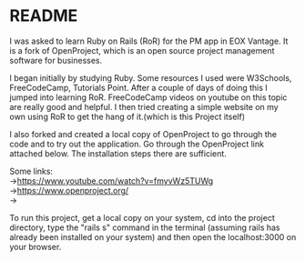 # README

I was asked to learn Ruby on Rails (RoR) for the PM app in EOX Vantage. It is a fork of OpenProject, which is an open source project management software for businesses.

I began initially by studying Ruby. Some resources I used were W3Schools, FreeCodeCamp, Tutorials Point. After a couple of days of doing this I jumped into learning RoR. FreeCodeCamp videos on youtube on this topic are really good and helpful. 
I then tried creating a simple website on my own using RoR to get the hang of it.(which is this Project itself)

I also forked and created a local copy of OpenProject to go through the code and to try out the application. Go through the OpenProject link attached below. The installation steps there are sufficient.

Some links:  
->https://www.youtube.com/watch?v=fmyvWz5TUWg  
->https://www.openproject.org/  
->

To run this project, get a local copy on your system, cd into the project directory, type the "rails s" command in the terminal (assuming rails has already been installed on your system) and then open the localhost:3000 on your browser.